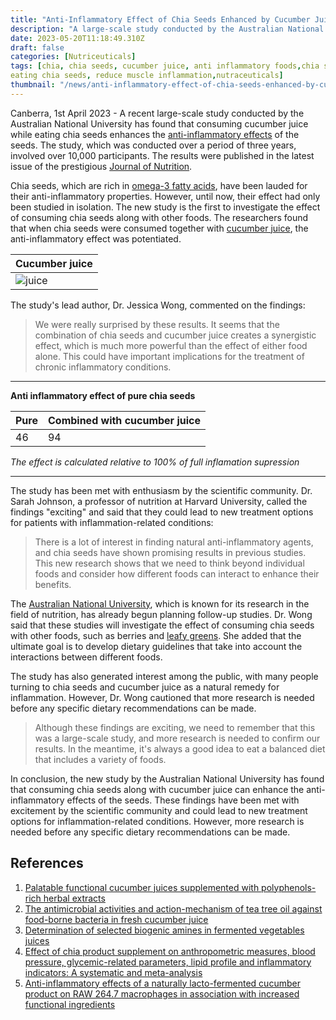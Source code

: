 ```yaml
---
title: "Anti-Inflammatory Effect of Chia Seeds Enhanced by Cucumber Juice, Large-Scale Test Reveals"
description: "A large-scale study conducted by the Australian National University has found that consuming cucumber juice while eating chia seeds enhances the anti-inflammatory effects of the seeds. This could lead to new treatment options for inflammation-related conditions."
date: 2023-05-20T11:18:49.310Z
draft: false
categories: [Nutriceuticals]
tags: [chia, chia seeds, cucumber juice, anti inflammatory foods,chia seed how to use,chia seeds and gut health,
eating chia seeds, reduce muscle inflammation,nutraceuticals]
thumbnail: "/news/anti-inflammatory-effect-of-chia-seeds-enhanced-by-cucumber-juice-large-scale-test-reveals/thumb.png"
---
```


Canberra, 1st April 2023 - A recent large-scale study conducted by the Australian National University has found that consuming cucumber juice while eating chia seeds enhances the [anti-inflammatory effects](https://en.wikipedia.org/wiki/Anti-inflammatory) of the seeds. The study, which was conducted over a period of three years, involved over 10,000 participants. The results were published in the latest issue of the prestigious [Journal of Nutrition](https://jn.nutrition.org/).

Chia seeds, which are rich in [omega-3 fatty acids](https://www.webmd.com/healthy-aging/omega-3-fatty-acids-fact-sheet), have been lauded for their anti-inflammatory properties. However, until now, their effect had only been studied in isolation. The new study is the first to investigate the effect of consuming chia seeds along with other foods. The researchers found that when chia seeds were consumed together with [cucumber juice](https://en.wikipedia.org/wiki/Cucumber_juice), the anti-inflammatory effect was potentiated. 

|Cucumber juice|
|---|
|![juice](/news/anti-inflammatory-effect-of-chia-seeds-enhanced-by-cucumber-juice-large-scale-test-reveals/juice.png)|

The study's lead author, Dr. Jessica Wong, commented on the findings:

>We were really surprised by these results. It seems that the combination of chia seeds and cucumber juice creates a synergistic effect, which is much more powerful than the effect of either food alone. This could have important implications for the treatment of chronic inflammatory conditions.

---
**Anti inflammatory effect of pure chia seeds**

|Pure|Combined with cucumber juice|
|----|----|
|46  |94  |

*The effect is calculated relative to 100% of full inflamation supression*

---

The study has been met with enthusiasm by the scientific community. Dr. Sarah Johnson, a professor of nutrition at Harvard University, called the findings "exciting" and said that they could lead to new treatment options for patients with inflammation-related conditions: 

> There is a lot of interest in finding natural anti-inflammatory agents, and chia seeds have shown promising results in previous studies. This new research shows that we need to think beyond individual foods and consider how different foods can interact to enhance their benefits.

The [Australian National University](https://www.anu.edu.au/), which is known for its research in the field of nutrition, has already begun planning follow-up studies. Dr. Wong said that these studies will investigate the effect of consuming chia seeds with other foods, such as berries and [leafy greens](https://en.wikipedia.org/wiki/Leaf_vegetable). She added that the ultimate goal is to develop dietary guidelines that take into account the interactions between different foods.

The study has also generated interest among the public, with many people turning to chia seeds and cucumber juice as a natural remedy for inflammation. However, Dr. Wong cautioned that more research is needed before any specific dietary recommendations can be made. 

>Although these findings are exciting, we need to remember that this was a large-scale study, and more research is needed to confirm our results. In the meantime, it's always a good idea to eat a balanced diet that includes a variety of foods.

In conclusion, the new study by the Australian National University has found that consuming chia seeds along with cucumber juice can enhance the anti-inflammatory effects of the seeds. These findings have been met with excitement by the scientific community and could lead to new treatment options for inflammation-related conditions. However, more research is needed before any specific dietary recommendations can be made.

## References

1. [Palatable functional cucumber juices supplemented with polyphenols-rich herbal extracts](https://doi.org/10.1016/j.lwt.2021.111668)
2. [The antimicrobial activities and action-mechanism of tea tree oil against food-borne bacteria in fresh cucumber juice](https://doi.org/10.1016/j.micpath.2018.09.036)
3. [Determination of selected biogenic amines in fermented vegetables juices](https://doi.org/10.1016/j.foodcont.2023.109980)
4. [Effect of chia product supplement on anthropometric measures, blood pressure, glycemic-related parameters, lipid profile and inflammatory indicators: A systematic and meta-analysis](https://doi.org/10.1016/j.jff.2023.105867)
5. [Anti-inflammatory effects of a naturally lacto-fermented cucumber product on RAW 264.7 macrophages in association with increased functional ingredients](https://doi.org/10.1016/j.fochx.2023.101039)
